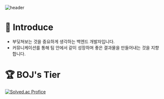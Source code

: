 ![header](https://capsule-render.vercel.app/api?type=slice&color=auto&height=200&section=header&text=IrishNoah&fontAlignY=50&desc=Junior%20Programmer&descAlignY=90&fontSize=90&fontColor=000000)

# 💬 Introduce
- 부딪쳐보는 것을 중요하게 생각하는 백엔드 개발자입니다.
- 커뮤니케이션를 통해 팀 안에서 같이 성장하며 좋은 결과물을 만들어내는 것을 지향합니다.

# 🏆 BOJ's Tier
[![Solved.ac Profice](http://mazassumnida.wtf/api/v2/generate_badge?boj=ckddud)](https://solved.ac/{handle})
